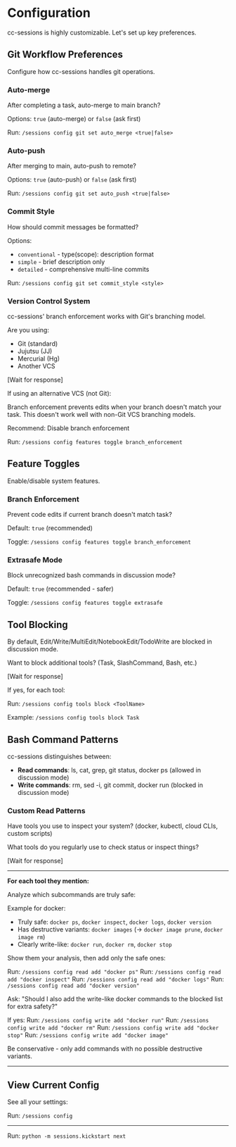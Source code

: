 # Configuration

cc-sessions is highly customizable. Let's set up key preferences.

## Git Workflow Preferences

Configure how cc-sessions handles git operations.

### Auto-merge

After completing a task, auto-merge to main branch?

Options: `true` (auto-merge) or `false` (ask first)

Run: `/sessions config git set auto_merge <true|false>`

### Auto-push

After merging to main, auto-push to remote?

Options: `true` (auto-push) or `false` (ask first)

Run: `/sessions config git set auto_push <true|false>`

### Commit Style

How should commit messages be formatted?

Options:
- `conventional` - type(scope): description format
- `simple` - brief description only
- `detailed` - comprehensive multi-line commits

Run: `/sessions config git set commit_style <style>`

### Version Control System

cc-sessions' branch enforcement works with Git's branching model.

Are you using:
- Git (standard)
- Jujutsu (JJ)
- Mercurial (Hg)
- Another VCS

[Wait for response]

If using an alternative VCS (not Git):

Branch enforcement prevents edits when your branch doesn't match your task. This doesn't work well with non-Git VCS branching models.

Recommend: Disable branch enforcement

Run: `/sessions config features toggle branch_enforcement`

## Feature Toggles

Enable/disable system features.

### Branch Enforcement

Prevent code edits if current branch doesn't match task?

Default: `true` (recommended)

Toggle: `/sessions config features toggle branch_enforcement`

### Extrasafe Mode

Block unrecognized bash commands in discussion mode?

Default: `true` (recommended - safer)

Toggle: `/sessions config features toggle extrasafe`

## Tool Blocking

By default, Edit/Write/MultiEdit/NotebookEdit/TodoWrite are blocked in discussion mode.

Want to block additional tools? (Task, SlashCommand, Bash, etc.)

[Wait for response]

If yes, for each tool:

Run: `/sessions config tools block <ToolName>`

Example: `/sessions config tools block Task`

## Bash Command Patterns

cc-sessions distinguishes between:
- **Read commands**: ls, cat, grep, git status, docker ps (allowed in discussion mode)
- **Write commands**: rm, sed -i, git commit, docker run (blocked in discussion mode)

### Custom Read Patterns

Have tools you use to inspect your system? (docker, kubectl, cloud CLIs, custom scripts)

What tools do you regularly use to check status or inspect things?

[Wait for response]

---

**For each tool they mention:**

Analyze which subcommands are truly safe:

Example for docker:
- Truly safe: `docker ps`, `docker inspect`, `docker logs`, `docker version`
- Has destructive variants: `docker images` (→ `docker image prune`, `docker image rm`)
- Clearly write-like: `docker run`, `docker rm`, `docker stop`

Show them your analysis, then add only the safe ones:

Run: `/sessions config read add "docker ps"`
Run: `/sessions config read add "docker inspect"`
Run: `/sessions config read add "docker logs"`
Run: `/sessions config read add "docker version"`

Ask: "Should I also add the write-like docker commands to the blocked list for extra safety?"

If yes:
Run: `/sessions config write add "docker run"`
Run: `/sessions config write add "docker rm"`
Run: `/sessions config write add "docker stop"`
Run: `/sessions config write add "docker image"`

Be conservative - only add commands with no possible destructive variants.

---

## View Current Config

See all your settings:

Run: `/sessions config`

---

Run: `python -m sessions.kickstart next`
